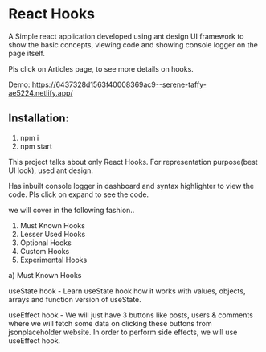 # React Hooks

A Simple react application developed using ant design UI framework to show the basic concepts, viewing code and showing console logger on the page itself.

Pls click on Articles page, to see more details on hooks.

Demo: https://6437328d1563f40008369ac9--serene-taffy-ae5224.netlify.app/

## Installation:
1. npm i
2. npm start



This project talks about only React Hooks. For representation purpose(best UI look), used ant design.

Has inbuilt console logger in dashboard and syntax highlighter to view the code. Pls click on expand to see the code.

we will cover in the following fashion..

1. Must Known Hooks
2. Lesser Used Hooks
3. Optional Hooks
4. Custom Hooks
5. Experimental Hooks


a) Must Known Hooks

useState hook - Learn useState hook how it works with values, objects, arrays and function version of useState.

useEffect hook - We will just have 3 buttons like posts, users & comments where we will fetch some data on clicking these buttons from jsonplaceholder website. In order to perform side effects, we will use useEffect hook.
